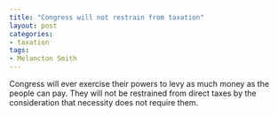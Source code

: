 ```yaml
---
title: "Congress will not restrain from taxation"
layout: post
categories:
- taxation
tags:
- Melancton Smith
---
```


Congress will ever exercise their powers to levy as much money as the people can pay. They will not be restrained from direct taxes by the consideration that necessity does not require them.